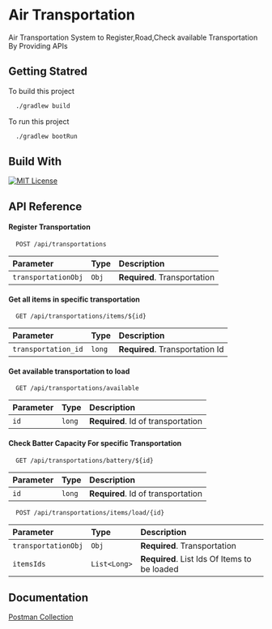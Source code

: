 
# Air Transportation

Air Transportation System to Register,Road,Check available Transportation By Providing APIs




## Getting Statred

To build this project

```bash
  ./gradlew build
```

To run this project 

```bash
  ./gradlew bootRun
```


## Build With

[![MIT License](https://spring.io/images/spring-logo-9146a4d3298760c2e7e49595184e1975.svg)](https://choosealicense.com/licenses/mit/)


## API Reference
#### Register Transportation

```http
  POST /api/transportations
```

| Parameter | Type     | Description                |
| :-------- | :------- | :------------------------- |
| `transportationObj` | `Obj` | **Required**. Transportation  |


#### Get all items in specific transportation

```http
  GET /api/transportations/items/${id}
```

| Parameter | Type     | Description                |
| :-------- | :------- | :------------------------- |
| `transportation_id` | `long` | **Required**. Transportation Id |

#### Get available transportation to load

```http
  GET /api/transportations/available
```

| Parameter | Type     | Description                       |
| :-------- | :------- | :-------------------------------- |
| `id`      | `long` | **Required**. Id of transportation |

#### Check Batter Capacity For specific Transportation

```http
  GET /api/transportations/battery/${id}
```

| Parameter | Type     | Description                       |
| :-------- | :------- | :-------------------------------- |
| `id`      | `long` | **Required**. Id of transportation |

```http
  POST /api/transportations/items/load/{id}
```

| Parameter | Type     | Description                |
| :-------- | :------- | :------------------------- |
| `transportationObj` | `Obj` | **Required**. Transportation  |
| `itemsIds` | `List<Long>` | **Required**. List Ids Of Items to be loaded  |





## Documentation

[Postman Collection](https://drive.google.com/drive/folders/1mU9irjh3rr-tn68FIiaSem7LS5vDXQur?usp=sharing)

